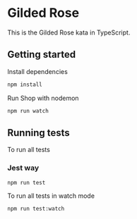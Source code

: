 # Gilded Rose

This is the Gilded Rose kata in TypeScript.

## Getting started

Install dependencies

```sh
npm install
```

Run Shop with nodemon

```sh
npm run watch
```

## Running tests

To run all tests

### Jest way

```sh
npm run test
```

To run all tests in watch mode

```sh
npm run test:watch
```
